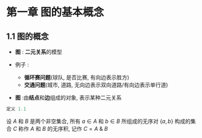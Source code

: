 # 第一章 图的基本概念

## 1.1 图的概念

+ **图** : **二元关系**的模型

+ 例子 :

  + **循环赛问题**(球队, 是否比赛, 有向边表示胜方)
  + **交通问题**(城市, 道路, 无向边表示双向道路/有向边表示单行道)

+ **图** :由**结点**和**边**组成的对象, 表示某种二元关系

```C
定义 1.1
```
设  $A$ 和 $B$ 是两个非空集合, 所有 $a \in A$ 和 $b \in B$ 所组成的无序对 $\lbrace a,b\rbrace$ 构成的集合 $C$ 称作  $A$ 和 $B$ 的无序积, 记作 $C=A$ & $B$ 
